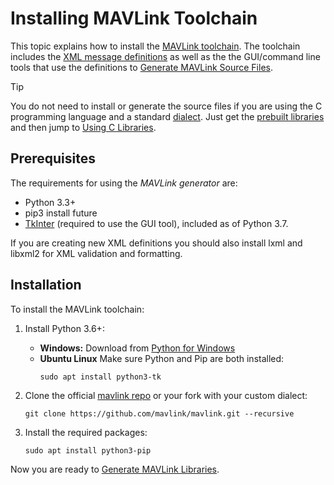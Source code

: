 # Installing MAVLink Toolchain

This topic explains how to install the [MAVLink toolchain](https://github.com/mavlink/mavlink). The toolchain includes the [XML message definitions](../messages/index.md) as well as the the GUI/command line tools that use the definitions to [Generate MAVLink Source Files](../getting_started/generate_libraries.md).

> [!TIP]
> You do not need to install or generate the source files if you are using the C programming language and a standard [dialect](../messages/index.md#dialects).
> Just get the [prebuilt libraries](../index.md#prebuilt_libraries) and then jump to [Using C Libraries](../mavgen_c/index.md).

## Prerequisites

The requirements for using the _MAVLink generator_ are:

- Python 3.3+
- pip3 install future
- [TkInter](https://wiki.python.org/moin/TkInter) (required to use the GUI tool), included as of Python 3.7.

If you are creating new XML definitions you should also install lxml and libxml2 for XML validation and formatting.

## Installation

To install the MAVLink toolchain:

1. Install Python 3.6+:

   - **Windows:** Download from [Python for Windows](https://www.python.org/downloads/)
   - **Ubuntu Linux** Make sure Python and Pip are both installed:
     ```
     sudo apt install python3-tk
     ```

2. Clone the official [mavlink repo](https://github.com/mavlink/mavlink) or your fork with your custom dialect:

   ```
   git clone https://github.com/mavlink/mavlink.git --recursive
   ```

3. Install the required packages:

   ```
   sudo apt install python3-pip
   ```

Now you are ready to [Generate MAVLink Libraries](../getting_started/generate_libraries.md).
